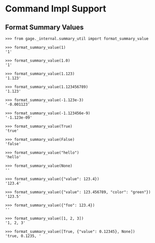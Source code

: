 # Command Impl Support

## Format Summary Values

    >>> from gage._internal.summary_util import format_summary_value

    >>> format_summary_value(1)
    '1'

    >>> format_summary_value(1.0)
    '1'

    >>> format_summary_value(1.123)
    '1.123'

    >>> format_summary_value(1.123456789)
    '1.123'

    >>> format_summary_value(-1.123e-3)
    '-0.001123'

    >>> format_summary_value(-1.123456e-9)
    '-1.123e-09'

    >>> format_summary_value(True)
    'true'

    >>> format_summary_value(False)
    'false'

    >>> format_summary_value("hello")
    'hello'

    >>> format_summary_value(None)
    ''

    >>> format_summary_value({"value": 123.4})
    '123.4'

    >>> format_summary_value({"value": 123.456789, "color": "green"})
    '123.5'

    >>> format_summary_value({"foo": 123.4})
    ''

    >>> format_summary_value([1, 2, 3])
    '1, 2, 3'

    >>> format_summary_value([True, {"value": 0.12345}, None])
    'true, 0.1235, '

